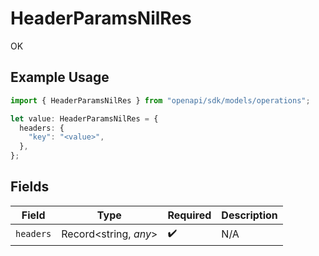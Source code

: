 # HeaderParamsNilRes

OK

## Example Usage

```typescript
import { HeaderParamsNilRes } from "openapi/sdk/models/operations";

let value: HeaderParamsNilRes = {
  headers: {
    "key": "<value>",
  },
};
```

## Fields

| Field                 | Type                  | Required              | Description           |
| --------------------- | --------------------- | --------------------- | --------------------- |
| `headers`             | Record<string, *any*> | :heavy_check_mark:    | N/A                   |